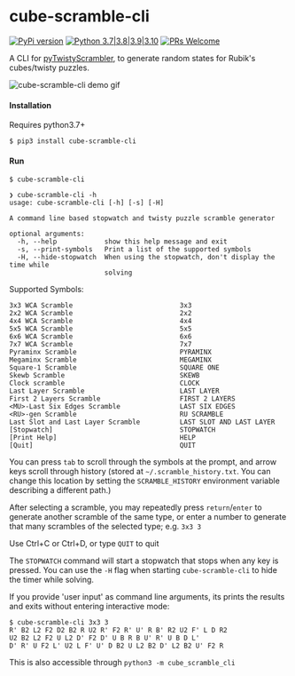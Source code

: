 # cube-scramble-cli

[![PyPi version](https://img.shields.io/pypi/v/cube_scramble_cli.svg)](https://pypi.python.org/pypi/cube_scramble_cli) [![Python 3.7|3.8|3.9|3.10](https://img.shields.io/pypi/pyversions/cube_scramble_cli.svg)](https://pypi.python.org/pypi/cube_scramble_cli) [![PRs Welcome](https://img.shields.io/badge/PRs-welcome-brightgreen.svg?style=flat-square)](http://makeapullrequest.com)

A CLI for [pyTwistyScrambler](https://github.com/euphwes/pyTwistyScrambler), to generate random states for Rubik's cubes/twisty puzzles.

<img src="https://raw.githubusercontent.com/seanbreckenridge/cube-scramble-cli/master/.github/demo.gif" alt="cube-scramble-cli demo gif">

#### Installation

Requires python3.7+

`$ pip3 install cube-scramble-cli`

#### Run

`$ cube-scramble-cli`

```
❯ cube-scramble-cli -h
usage: cube-scramble-cli [-h] [-s] [-H]

A command line based stopwatch and twisty puzzle scramble generator

optional arguments:
  -h, --help            show this help message and exit
  -s, --print-symbols   Print a list of the supported symbols
  -H, --hide-stopwatch  When using the stopwatch, don't display the time while
                        solving
```

Supported Symbols:

```
3x3 WCA Scramble                           3x3
2x2 WCA Scramble                           2x2
4x4 WCA Scramble                           4x4
5x5 WCA Scramble                           5x5
6x6 WCA Scramble                           6x6
7x7 WCA Scramble                           7x7
Pyraminx Scramble                          PYRAMINX
Megaminx Scramble                          MEGAMINX
Square-1 Scramble                          SQUARE ONE
Skewb Scramble                             SKEWB
Clock scramble                             CLOCK
Last Layer Scramble                        LAST LAYER
First 2 Layers Scramble                    FIRST 2 LAYERS
<MU>-Last Six Edges Scramble               LAST SIX EDGES
<RU>-gen Scramble                          RU SCRAMBLE
Last Slot and Last Layer Scramble          LAST SLOT AND LAST LAYER
[Stopwatch]                                STOPWATCH
[Print Help]                               HELP
[Quit]                                     QUIT
```

You can press `tab` to scroll through the symbols at the prompt, and arrow keys scroll through history (stored at `~/.scramble_history.txt`. You can change this location by setting the `SCRAMBLE_HISTORY` environment variable describing a different path.)

After selecting a scramble, you may repeatedly press `return`/`enter` to generate another scramble of the same type, or enter a number to generate that many scrambles of the selected type; e.g. `3x3 3`

Use Ctrl+C or Ctrl+D, or type `QUIT` to quit

The `STOPWATCH` command will start a stopwatch that stops when any key is pressed. You can use the `-H` flag when starting `cube-scramble-cli` to hide the timer while solving.

If you provide 'user input' as command line arguments, its prints the results and exits without entering interactive mode:

```
$ cube-scramble-cli 3x3 3
R' B2 L2 F2 D2 B2 R U2 R' F2 R' U' R B' R2 U2 F' L D R2
U2 B2 L2 F2 U L2 D' F2 D' U B R B U' R' U B D L'
D' R' U F2 L' U2 L F' U' D B2 U L2 B2 D' L2 B2 U' F2 R
```

This is also accessible through `python3 -m cube_scramble_cli`

